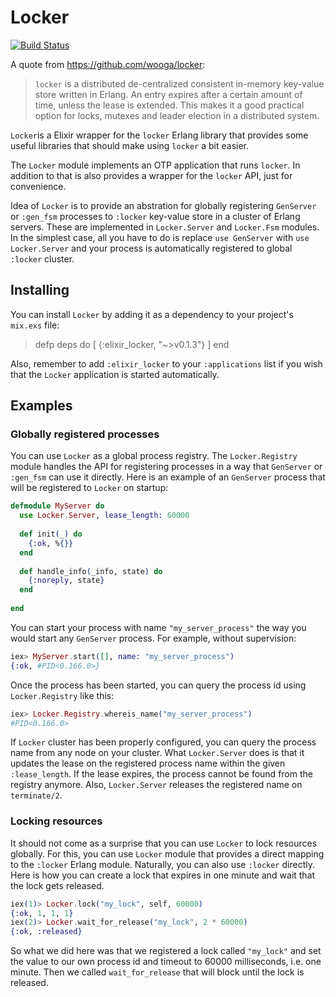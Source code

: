 Locker
======

[![Build Status](https://travis-ci.org/tsharju/elixir_locker.svg?branch=master)](https://travis-ci.org/tsharju/elixir_locker)

A quote from https://github.com/wooga/locker:

> `locker` is a distributed de-centralized consistent in-memory key-value store written in Erlang. An entry expires
> after a certain amount of time, unless the lease is extended. This makes it a good practical option for locks,
> mutexes and leader election in a distributed system.

`Locker`is a Elixir wrapper for the `locker` Erlang library that provides some useful libraries that should make using `locker` a bit easier.

The `Locker` module implements an OTP application that runs `locker`. In addition to that is also provides a wrapper for the `locker` API, just for convenience.

Idea of `Locker` is to provide an abstration for globally registering `GenServer` or `:gen_fsm` processes to `:locker` key-value store in a cluster of Erlang servers. These are implemented in `Locker.Server` and `Locker.Fsm` modules. In the simplest case, all you have to do is replace `use GenServer` with `use Locker.Server` and your process is automatically registered to global `:locker` cluster.

Installing
----------

You can install `Locker` by adding it as a dependency to your project's `mix.exs` file:

> defp deps do
>   [
>     {:elixir_locker, "~>v0.1.3"}
>   ]
> end

Also, remember to add `:elixir_locker` to your `:applications` list if you wish that the `Locker` application is started automatically.

Examples
--------

### Globally registered processes

You can use `Locker` as a global process registry. The `Locker.Registry` module handles the API for registering processes in a way that `GenServer` or `:gen_fsm` can use it directly. Here is an example of an `GenServer` process that will be registered to `Locker` on startup:

```elixir
defmodule MyServer do
  use Locker.Server, lease_length: 60000
  
  def init(_) do
    {:ok, %{}}
  end
  
  def handle_info(_info, state) do
    {:noreply, state}
  end
  
end
```

You can start your process with name `"my_server_process"` the way you would start any `GenServer` process. For example, without supervision:

```elixir
iex> MyServer.start([], name: "my_server_process")
{:ok, #PID<0.166.0>}
```

Once the process has been started, you can query the process id using `Locker.Registry` like this:

```elixir
iex> Locker.Registry.whereis_name("my_server_process")
#PID<0.166.0>
```

If `Locker` cluster has been properly configured, you can query the process name from any node on your cluster. What `Locker.Server` does is that it updates the lease on the registered process name within the given `:lease_length`. If the lease expires, the process cannot be found from the registry anymore. Also, `Locker.Server` releases the registered name on `terminate/2`.

### Locking resources

It should not come as a surprise that you can use `Locker` to lock resources globally. For this, you can use `Locker` module that provides a direct mapping to the `:locker` Erlang module. Naturally, you can also use `:locker` directly. Here is how you can create a lock that expires in one minute and wait that the lock gets released.

```elixir
iex(1)> Locker.lock("my_lock", self, 60000)
{:ok, 1, 1, 1}
iex(2)> Locker.wait_for_release("my_lock", 2 * 60000)
{:ok, :released}
```

So what we did here was that we registered a lock called `"my_lock"` and set the value to our own process id and timeout to 60000 milliseconds, i.e. one minute. Then we called `wait_for_release` that will block until the lock is released.

